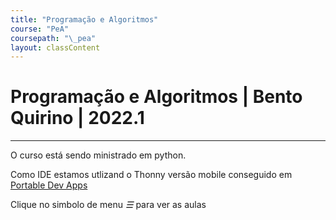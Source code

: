 ```yaml
---
title: "Programação e Algoritmos"
course: "PeA"
coursepath: "\_pea"
layout: classContent
---
```


# Programação e Algoritmos | Bento Quirino | 2022.1
---

O curso está sendo ministrado em python. 

Como IDE estamos utlizand o Thonny versão mobile conseguido em [Portable Dev
Apps](https://www.portabledevapps.net/python-portable.php)


Clique no simbolo de menu <i class="fa fa-bars">&#9776;</i> para ver as aulas
